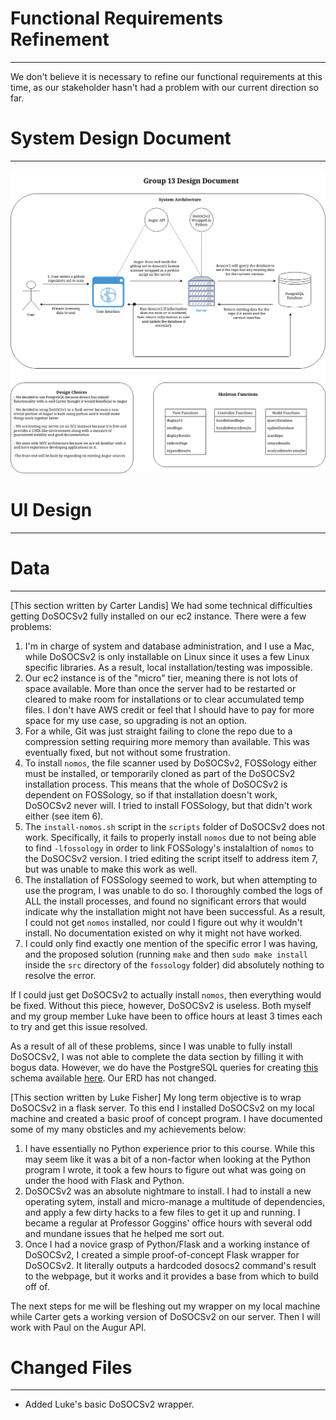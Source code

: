 # Functional Requirements Refinement
---------------------
We don't believe it is necessary to refine our functional requirements at this time, as our stakeholder hasn't had a problem with our current direction so far.

# System Design Document
---------------------
![Sprint 2 Design Document PNG](https://github.com/computationalmystic/augur-group13/blob/master/sprint2/sprint2designdoc.png "Sprint 2 Design Document")

# UI Design
---------------------

# Data
---------------------
[This section written by Carter Landis]
We had some technical difficulties getting DoSOCSv2 fully installed on our ec2 instance. There were a few problems:

1. I'm in charge of system and database administration, and I use a Mac, while DoSOCSv2 is only installable on Linux since it uses a few Linux specific libraries. As a result, local installation/testing was impossible.
2. Our ec2 instance is of the "micro" tier, meaning there is not lots of space available. More than once the server had to be restarted or cleared to make room for installations or to clear accumulated temp files. I don't have AWS credit or feel that I should have to pay for more space for my use case, so upgrading is not an option. 
3. For a while, Git was just straight failing to clone the repo due to a compression setting requiring more memory than available. This was eventually fixed, but not without some frustration.
4. To install `nomos`, the file scanner used by DoSOCSv2, FOSSology either must be installed, or temporarily cloned as part of the DoSOCSv2 installation process. This means that the whole of DoSOCSv2 is dependent on FOSSology, so if that installation doesn't work, DoSOCSv2 never will. I tried to install FOSSology, but that didn't work either (see item 6).
5. The `install-nomos.sh` script in the `scripts` folder of DoSOCSv2 does not work. Specifically, it fails to properly install `nomos` due to not being able to find `-lfossology` in order to link FOSSology's instalaltion of `nomos` to the DoSOCSv2 version. I tried editing the script itself to address item 7, but was unable to make this work as well.
6. The installation of FOSSology seemed to work, but when attempting to use the program, I was unable to do so. I thoroughly combed the logs of ALL the install processes, and found no significant errors that would indicate why the installation might not have been successful. As a result, I could not get `nomos` installed, nor could I figure out why it wouldn't install. No documentation existed on why it might not have worked.
7. I could only find exactly one mention of the specific error I was having, and the proposed solution (running `make` and then `sudo make install` inside the `src` directory of the `fossology` folder) did absolutely nothing to resolve the error.

If I could just get DoSOCSv2 to actually install `nomos`, then everything would be fixed. Without this piece, however, DoSOCSv2 is useless. Both myself and my group member Luke have been to office hours at least 3 times each to try and get this issue resolved. 

As a result of all of these problems, since I was unable to fully install DoSOCSv2, I was not able to complete the data section by filling it with bogus data. However, we do have the PostgreSQL queries for creating [this](dosocs.png) schema available [here](dosocs.sql). Our ERD has not changed.

[This section written by Luke Fisher]
My long term objective is to wrap DoSOCSv2 in a flask server. To this end I installed DoSOCSv2 on my local machine and created a basic proof of concept program. I have documented some of my many obsticles and my achievements below:

1. I have essentially no Python experience prior to this course. While this may seem like it was a bit of a non-factor when looking at the Python program I wrote, it took a few hours to figure out what was going on under the hood with Flask and Python. 
2. DoSOCSv2 was an absolute nightmare to install. I had to install a new operating sytem, install and micro-manage a multitude of dependencies, and apply a few dirty hacks to a few files to get it up and running. I became a regular at Professor Goggins' office hours with several odd and mundane issues that he helped me sort out.
3. Once I had a novice grasp of Python/Flask and a working instance of DoSOCSv2, I created a simple proof-of-concept Flask wrapper for DoSOCSv2. It literally outputs a hardcoded dosocs2 command's result to the webpage, but it works and it provides a base from which to build off of. 

The next steps for me will be fleshing out my wrapper on my local machine while Carter gets a working version of DoSOCSv2 on our server. Then I will work with Paul on the Augur API.

# Changed Files
---------------------
- Added Luke's basic DoSOCSv2 wrapper.
